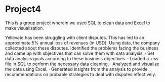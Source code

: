 # Project4
This is a group project wherein we used SQL to clean data and Excel to make visualization.

Yellevate has been struggling with client disputes. This has led to an approximate 5% annual loss of revenues (in USD). Using data, the company collected about these disputes. Identified the problems facing the business and came up with objectives that can solve them with data analysis. · Set data analysis goals according to these business objectives. · Loaded a .csv file in SQL to perform the necessary data cleaning. · Analyzed and visualize the data using Excel. · Generated insights from the analysis to provide recommendations on probable strategies to deal with disputes effectively.
